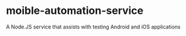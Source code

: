 # moible-automation-service
A Node.JS service that assists with testing Android and iOS applications

